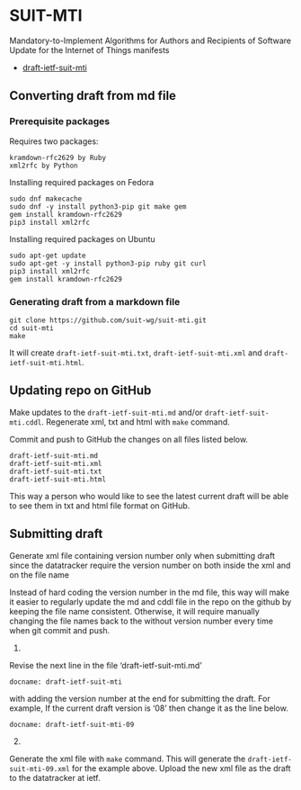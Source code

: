 # SUIT-MTI
Mandatory-to-Implement Algorithms for Authors and Recipients of Software Update for the Internet of Things manifests

* [draft-ietf-suit-mti](./draft-ietf-suit-mti.md)

## Converting draft from md file

### Prerequisite packages

Requires two packages:
```
kramdown-rfc2629 by Ruby
xml2rfc by Python
```

Installing required packages on Fedora
```
sudo dnf makecache
sudo dnf -y install python3-pip git make gem
gem install kramdown-rfc2629
pip3 install xml2rfc
```

Installing required packages on Ubuntu
```
sudo apt-get update
sudo apt-get -y install python3-pip ruby git curl
pip3 install xml2rfc
gem install kramdown-rfc2629
```

### Generating draft from a markdown file

```
git clone https://github.com/suit-wg/suit-mti.git
cd suit-mti
make
```

It will create `draft-ietf-suit-mti.txt`, `draft-ietf-suit-mti.xml` and `draft-ietf-suit-mti.html`.

## Updating repo on GitHub

Make updates to the `draft-ietf-suit-mti.md` and/or `draft-ietf-suit-mti.cddl`.
Regenerate xml, txt and html with `make` command.

Commit and push to GitHub the changes on all files listed below.
```
draft-ietf-suit-mti.md
draft-ietf-suit-mti.xml
draft-ietf-suit-mti.txt
draft-ietf-suit-mti.html
```

This way a person who would like to see the latest current draft will be able to see them in txt and html file format on GitHub.

## Submitting draft

Generate xml file containing version number only when submitting draft since the datatracker require the version number on both inside the xml and on the file name

Instead of hard coding the version number in the md file, this way will make it easier to regularly update the md and cddl file in the repo on the github by keeping the file name consistent.
Otherwise, it will require manually changing the file names back to the without version number every time when git commit and push.

1)
Revise the next line in the file ‘draft-ietf-suit-mti.md’
```
docname: draft-ietf-suit-mti
```
with adding the version number at the end for submitting the draft.
For example, If the current draft version is ‘08’ then change it as the line below.
```
docname: draft-ietf-suit-mti-09
```

2)
Generate the xml file with `make` command.
This will generate the `draft-ietf-suit-mti-09.xml` for the example above.
Upload the new xml file as the draft to the datatracker at ietf.
